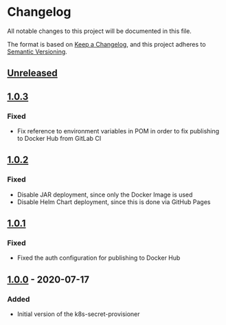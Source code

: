 # Changelog
All notable changes to this project will be documented in this file.

The format is based on [Keep a Changelog](https://keepachangelog.com/en/1.0.0/),
and this project adheres to [Semantic Versioning](https://semver.org/spec/v2.0.0.html).

## [Unreleased]

## [1.0.3]
### Fixed
- Fix reference to environment variables in POM in order to fix publishing to Docker Hub from GitLab CI

## [1.0.2]
### Fixed
- Disable JAR deployment, since only the Docker Image is used
- Disable Helm Chart deployment, since this is done via GitHub Pages

## [1.0.1]
### Fixed
- Fixed the auth configuration for publishing to Docker Hub

## [1.0.0] - 2020-07-17
### Added
- Initial version of the k8s-secret-provisioner

[Unreleased]: https://github.com/deviceinsight/k8s-secret-provisioner/compare/1.0.3...HEAD
[1.0.3]: https://github.com/deviceinsight/k8s-secret-provisioner/releases/tag/1.0.3
[1.0.2]: https://github.com/deviceinsight/k8s-secret-provisioner/releases/tag/1.0.2
[1.0.1]: https://github.com/deviceinsight/k8s-secret-provisioner/releases/tag/1.0.1
[1.0.0]: https://github.com/deviceinsight/k8s-secret-provisioner/releases/tag/1.0.0
